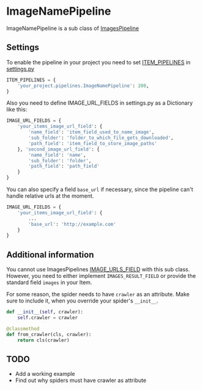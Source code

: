 # ImageNamePipeline
ImageNamePipeline is a sub class of [ImagesPipeline](https://doc.scrapy.org/en/latest/_modules/scrapy/pipelines/images.html)

## Settings
To enable the pipeline in your project you need to set [ITEM_PIPELINES](https://docs.scrapy.org/en/latest/topics/item-pipeline.html#activating-an-item-pipeline-component) in [settings.py](https://docs.scrapy.org/en/latest/topics/settings.html)
```python
ITEM_PIPELINES = {
    'your_project.pipelines.ImageNamePipeline': 200,
}
```
Also you need to define IMAGE_URL_FIELDS in settings.py as a Dictionary like this:
```python
IMAGE_URL_FIELDS = {
    'your_items_image_url_field': {
        'name_field': 'item_field_used_to_name_image',
        'sub_folder': 'folder_to_which_file_gets_downloaded',
        'path_field': 'item_field_to_store_image_paths'
    }, 'second_image_url_field': {
        'name_field': 'name',
        'sub_folder': 'folder',
        'path_field': 'path_field'
    }
}
```
You can also specify a field `base_url` if necessary, since the pipeline can't handle relative urls at the moment. 
```python
IMAGE_URL_FIELDS = {
    'your_items_image_url_field': {
        ...
        'base_url': 'http://example.com'
    }
}

```
## Additional information
You cannot use ImagesPipelines [IMAGE_URLS_FIELD](https://docs.scrapy.org/en/latest/topics/media-pipeline.html?highlight=IMAGE_URLS_FIELD#std-setting-IMAGES_URLS_FIELD) with this sub class.  
However, you need to either implement `IMAGES_RESULT_FIELD` or provide the standard field `images` in your Item.  
  
For some reason, the spider needs to have `crawler` as an attribute. Make sure to include it, when you override your spider's `__init__`.
```python
def __init__(self, crawler):
    self.crawler = crawler

@classmethod
def from_crawler(cls, crawler):
    return cls(crawler)
```

## TODO
- Add a working example
- Find out why spiders must have crawler as attribute